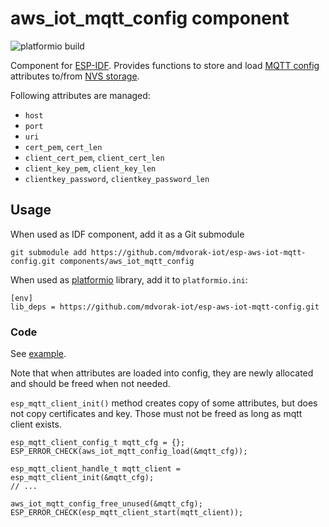 # aws_iot_mqtt_config component

![platformio build](https://github.com/mdvorak-iot/esp-aws-iot-mqtt-config/workflows/platformio%20build/badge.svg)

Component for [ESP-IDF](https://docs.espressif.com/projects/esp-idf/en/latest). Provides functions to store and load
[MQTT config](https://docs.espressif.com/projects/esp-idf/en/latest/esp32/api-reference/protocols/mqtt.html#_CPPv424esp_mqtt_client_config_t)
attributes
to/from [NVS storage](https://docs.espressif.com/projects/esp-idf/en/latest/esp32/api-reference/storage/nvs_flash.html).

Following attributes are managed:

* `host`
* `port`
* `uri`
* `cert_pem`, `cert_len`
* `client_cert_pem`, `client_cert_len`
* `client_key_pem`, `client_key_len`
* `clientkey_password`, `clientkey_password_len`

## Usage

When used as IDF component, add it as a Git submodule

```
git submodule add https://github.com/mdvorak-iot/esp-aws-iot-mqtt-config.git components/aws_iot_mqtt_config
```

When used as [platformio](https://platformio.org) library, add it to `platformio.ini`:

```
[env]
lib_deps = https://github.com/mdvorak-iot/esp-aws-iot-mqtt-config.git
```

### Code

See [example](./example/main/aws_iot_mqtt_config_sample.c).

Note that when attributes are loaded into config, they are newly allocated and should be freed when not needed.

`esp_mqtt_client_init()` method creates copy of some attributes, but does not copy certificates and key. Those must not
be freed as long as mqtt client exists.

```
esp_mqtt_client_config_t mqtt_cfg = {};
ESP_ERROR_CHECK(aws_iot_mqtt_config_load(&mqtt_cfg));

esp_mqtt_client_handle_t mqtt_client = esp_mqtt_client_init(&mqtt_cfg);
// ...

aws_iot_mqtt_config_free_unused(&mqtt_cfg);
ESP_ERROR_CHECK(esp_mqtt_client_start(mqtt_client));
```
